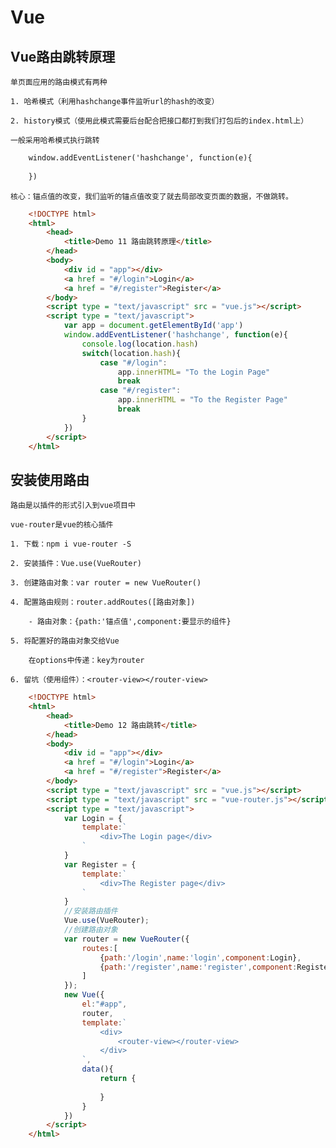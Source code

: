 # Vue

## Vue路由跳转原理

	单页面应用的路由模式有两种
	
	1. 哈希模式（利用hashchange事件监听url的hash的改变）
	
	2. history模式（使用此模式需要后台配合把接口都打到我们打包后的index.html上）
	
	一般采用哈希模式执行跳转
	
```html
	window.addEventListener('hashchange', function(e){
	
	})
```
	核心：锚点值的改变，我们监听的锚点值改变了就去局部改变页面的数据，不做跳转。
	
```html
	<!DOCTYPE html>
	<html>
		<head>
			<title>Demo 11 路由跳转原理</title>
		</head>
		<body>
			<div id = "app"></div>
			<a href = "#/login">Login</a>
			<a href = "#/register">Register</a>
		</body>
		<script type = "text/javascript" src = "vue.js"></script>
		<script type = "text/javascript">		
			var app = document.getElementById('app')
			window.addEventListener('hashchange', function(e){
				console.log(location.hash)
				switch(location.hash){
					case "#/login":
						app.innerHTML= "To the Login Page"
						break
					case "#/register":
						app.innerHTML = "To the Register Page"
						break
				}
			})
		</script>
	</html>
```
## 安装使用路由

	路由是以插件的形式引入到vue项目中
	
	vue-router是vue的核心插件
	
	1. 下载：npm i vue-router -S
	
	2. 安装插件：Vue.use(VueRouter)
	
	3. 创建路由对象：var router = new VueRouter()
	
	4. 配置路由规则：router.addRoutes([路由对象])
		
		- 路由对象：{path:'锚点值',component:要显示的组件}
	
	5. 将配置好的路由对象交给Vue
	
		在options中传递：key为router
		
	6. 留坑（使用组件）：<router-view></router-view>
	
```html
	<!DOCTYPE html>
	<html>
		<head>
			<title>Demo 12 路由跳转</title>
		</head>
		<body>
			<div id = "app"></div>
			<a href = "#/login">Login</a>
			<a href = "#/register">Register</a>
		</body>
		<script type = "text/javascript" src = "vue.js"></script>
		<script type = "text/javascript" src = "vue-router.js"></script>
		<script type = "text/javascript">	
			var Login = {
				template:`
					<div>The Login page</div>
				`
			}
			var Register = {
				template:`
					<div>The Register page</div>
				`
			}
			//安装路由插件
			Vue.use(VueRouter);
			//创建路由对象
			var router = new VueRouter({
				routes:[
					{path:'/login',name:'login',component:Login},
					{path:'/register',name:'register',component:Register},
				]
			});
			new Vue({
				el:"#app",
				router,
				template:`
					<div>						
						<router-view></router-view>				
					</div>
				`,			
				data(){
					return {
						
					}
				}
			})
		</script>
	</html>
```